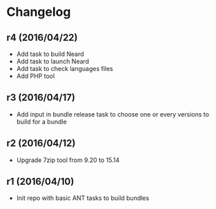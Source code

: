 # Changelog

## r4 (2016/04/22)

* Add task to build Neard
* Add task to launch Neard
* Add task to check languages files 
* Add PHP tool

## r3 (2016/04/17)

* Add input in bundle release task to choose one or every versions to build for a bundle

## r2 (2016/04/12)

* Upgrade 7zip tool from 9.20 to 15.14

## r1 (2016/04/10)

* Init repo with basic ANT tasks to build bundles
